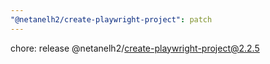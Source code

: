 ```yaml
---
"@netanelh2/create-playwright-project": patch
---
```


chore: release @netanelh2/create-playwright-project@2.2.5
